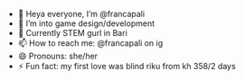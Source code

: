 - 👋 Heya everyone, I’m @francapali
- 👀 I’m into game design/development
- 🌱 Currently STEM gurl in Bari
- 📫 How to reach me: @francapali on ig
- 😄 Pronouns: she/her
- ⚡ Fun fact: my first love was blind riku from kh 358/2 days

<!---
francapali/francapali is a ✨ special ✨ repository because its `README.md` (this file) appears on your GitHub profile.
You can click the Preview link to take a look at your changes.
--->
